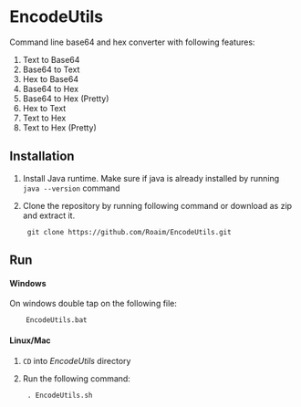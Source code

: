 # EncodeUtils
Command line base64 and hex converter with following features:
1. Text to Base64
2. Base64 to Text
3. Hex to Base64
4. Base64 to Hex
5. Base64 to Hex (Pretty)
6. Hex to Text
7. Text to Hex
8. Text to Hex (Pretty)

## Installation

1. Install Java runtime. Make sure if java is already installed by running `java --version` command
2. Clone the repository by running following command or download as zip and extract it.

        git clone https://github.com/Roaim/EncodeUtils.git

## Run

#### Windows
On windows double tap on the following file:

        EncodeUtils.bat

#### Linux/Mac

1. `CD` into *EncodeUtils* directory
2. Run the following command:

        . EncodeUtils.sh
